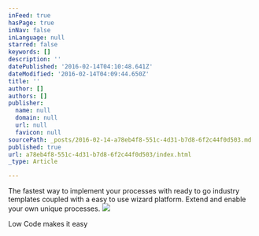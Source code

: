 ```yaml
---
inFeed: true
hasPage: true
inNav: false
inLanguage: null
starred: false
keywords: []
description: ''
datePublished: '2016-02-14T04:10:48.641Z'
dateModified: '2016-02-14T04:09:44.650Z'
title: ''
author: []
authors: []
publisher:
  name: null
  domain: null
  url: null
  favicon: null
sourcePath: _posts/2016-02-14-a78eb4f8-551c-4d31-b7d8-6f2c44f0d503.md
published: true
url: a78eb4f8-551c-4d31-b7d8-6f2c44f0d503/index.html
_type: Article

---
```

The fastest way to implement your processes with ready to go industry templates coupled with a easy to use wizard platform. Extend and enable your own unique processes.
![](https://the-grid-user-content.s3-us-west-2.amazonaws.com/e0ff0e09-08f0-440f-9f29-4200a9abcc62.jpg)

Low Code makes it easy